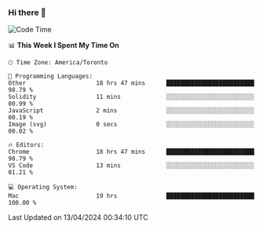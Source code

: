 ### Hi there 👋


<!--START_SECTION:waka-->
![Code Time](http://img.shields.io/badge/Code%20Time-1%2C854%20hrs%2044%20mins-blue)

📊 **This Week I Spent My Time On** 

```text
🕑︎ Time Zone: America/Toronto

💬 Programming Languages: 
Other                    18 hrs 47 mins      █████████████████████████   98.79 % 
Solidity                 11 mins             ░░░░░░░░░░░░░░░░░░░░░░░░░   00.99 % 
JavaScript               2 mins              ░░░░░░░░░░░░░░░░░░░░░░░░░   00.19 % 
Image (svg)              0 secs              ░░░░░░░░░░░░░░░░░░░░░░░░░   00.02 % 

🔥 Editors: 
Chrome                   18 hrs 47 mins      █████████████████████████   98.79 % 
VS Code                  13 mins             ░░░░░░░░░░░░░░░░░░░░░░░░░   01.21 % 

💻 Operating System: 
Mac                      19 hrs              █████████████████████████   100.00 % 
```


 Last Updated on 13/04/2024 00:34:10 UTC
<!--END_SECTION:waka-->

<!--
**SillyPasty/SillyPasty** is a ✨ _special_ ✨ repository because its `README.md` (this file) appears on your GitHub profile.

Here are some ideas to get you started:

- 🔭 I’m currently working on ...
- 🌱 I’m currently learning ...
- 👯 I’m looking to collaborate on ...
- 🤔 I’m looking for help with ...
- 💬 Ask me about ...
- 📫 How to reach me: ...
- 😄 Pronouns: ...
- ⚡ Fun fact: ...
-->



